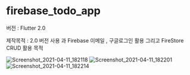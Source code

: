 # firebase_todo_app

버전 : Flutter 2.0

제작목적 : 2.0 버전 사용 과 Firebase 이메일 , 구글로그인 활용 그리고 FireStore CRUD 활용 목적

![Screenshot_2021-04-11_182118](https://user-images.githubusercontent.com/67625692/114307498-dcc0a600-9b1a-11eb-96b8-7f25616dcb40.png)
![Screenshot_2021-04-11_182201](https://user-images.githubusercontent.com/67625692/114307500-dfbb9680-9b1a-11eb-9e88-62017d5638bf.png)
![Screenshot_2021-04-11_182214](https://user-images.githubusercontent.com/67625692/114307504-e1855a00-9b1a-11eb-9386-cfb7eb103201.png)

